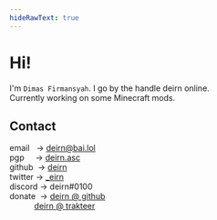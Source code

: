 ```yaml
---
hideRawText: true
---
```


# Hi!

I'm `Dimas Firmansyah`. I go by the handle deirn online.  
Currently working on some Minecraft mods.

## Contact

email&nbsp;&nbsp;&nbsp;-> [deirn@bai.lol](mailto:deirn@bai.lol)  
pgp&nbsp;&nbsp;&nbsp;&nbsp;&nbsp;-> [deirn.asc](/deirn.asc)  
github&nbsp;&nbsp;-> [deirn](https://github.com/deirn)  
twitter&nbsp;-> [\_eirn](https://twitter.com/_eirn)  
discord&nbsp;-> deirn#0100  
donate&nbsp;&nbsp;-> [deirn @ github](https://github.com/sponsors/deirn)  
&nbsp;&nbsp;&nbsp;&nbsp;&nbsp;&nbsp;&nbsp;&nbsp;&nbsp;&nbsp;&nbsp;[deirn @ trakteer](https://trakteer.id/deirn/tip)
